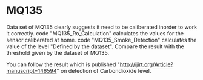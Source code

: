 # MQ135 
Data set of MQ135 clearly suggests it need to be caliberated inorder to work it correctly.
    code "MQ135_Ro_Calculation" calculates the values for the sensor caliberated at home.
    code "MQ135_Smoke_Detection"  calculates the value of the level "Defined by the dataset".
        Compare the result with the threshold given by the dataset of MQ135.
        
You can follow the result which is published "http://ijirt.org/Article?manuscript=146594" on detection of Carbondioxide level.

